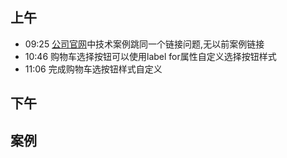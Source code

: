 ## 上午
* 09:25 [公司官网](http://www.kunding.net)中技术案例跳同一个链接问题,无以前案例链接
* 10:46 购物车选择按钮可以使用label for属性自定义选择按钮样式
* 11:06 完成购物车选按钮样式自定义

## 下午

## 案例
